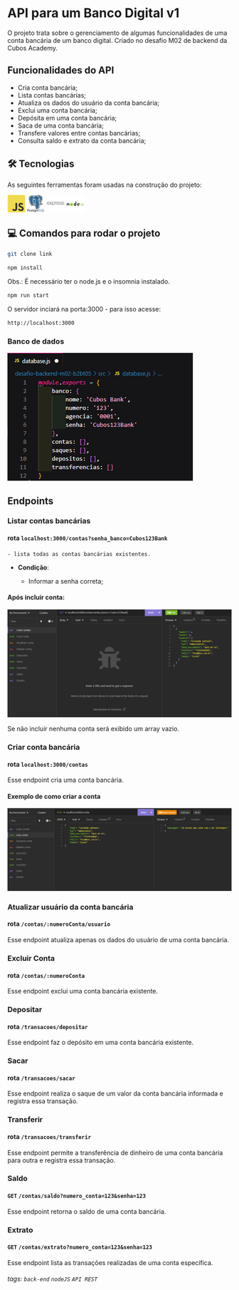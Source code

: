 # API para um Banco Digital v1

O projeto trata sobre o gerenciamento de algumas funcionalidades de uma conta bancária de um banco digital. Criado no desafio M02 de backend da Cubos Academy.

## Funcionalidades do API

-   Cria conta bancária;
-   Lista contas bancárias;
-   Atualiza os dados do usuário da conta bancária;
-   Exclui uma conta bancária;
-   Depósita em uma conta bancária;
-   Saca de uma conta bancária;
-   Transfere valores entre contas bancárias;
-   Consulta saldo e extrato da conta bancária;


## 🛠 Tecnologias

As seguintes ferramentas foram usadas na construção do projeto:

<img src="https://raw.githubusercontent.com/devicons/devicon/master/icons/javascript/javascript-original.svg" alt="javascript" width="40" height="40"/> <img src="https://raw.githubusercontent.com/devicons/devicon/master/icons/postgresql/postgresql-original-wordmark.svg" alt="postgresql" width="40" height="40"/>  <img src="https://raw.githubusercontent.com/devicons/devicon/master/icons/express/express-original-wordmark.svg" alt="express" width="40" height="40"/> <img src="https://raw.githubusercontent.com/devicons/devicon/master/icons/nodejs/nodejs-original-wordmark.svg" alt="nodejs" width="40" height="40"/> 

## :computer: Comandos para rodar o projeto
```bash
git clone link
```

```bash
npm install
```
Obs.: É necessário ter o node.js e o insomnia instalado.
```bash
npm run start
```
O servidor inciará na porta:3000 - para isso acesse:
```bash
http://localhost:3000
```

### Banco de dados
![](./img/database.png)

## Endpoints

### Listar contas bancárias

#### rota `localhost:3000/contas?senha_banco=Cubos123Bank`
    - lista todas as contas bancárias existentes.

- **Condição**:

    -   Informar a senha correta;

#### Após incluir conta:
![](./img/accountList.png)

Se não incluir nenhuma conta será exibido um array vazio.

### Criar conta bancária

#### rota `localhost:3000/contas`

Esse endpoint cria uma conta bancária.

#### Exemplo de como criar a conta

![](./img/CreateAnAccount.png)

### Atualizar usuário da conta bancária

#### rota `/contas/:numeroConta/usuario`

Esse endpoint atualiza apenas os dados do usuário de uma conta bancária.


### Excluir Conta

#### rota `/contas/:numeroConta`

Esse endpoint exclui uma conta bancária existente.

### Depositar

#### rota `/transacoes/depositar`

Esse endpoint faz o depósito em uma conta bancária existente.

### Sacar

#### rota `/transacoes/sacar`

Esse endpoint realiza o saque de um valor da conta bancária informada e registra essa transação.

### Transferir

#### rota `/transacoes/transferir`

Esse endpoint permite a transferência de dinheiro de uma conta bancária para outra e registra essa transação.

### Saldo

#### `GET` `/contas/saldo?numero_conta=123&senha=123`

Esse endpoint retorna o saldo de uma conta bancária.

### Extrato

#### `GET` `/contas/extrato?numero_conta=123&senha=123`

Esse endpoint lista as transações realizadas de uma conta específica.

###### tags: `back-end` `nodeJS` `API REST`
